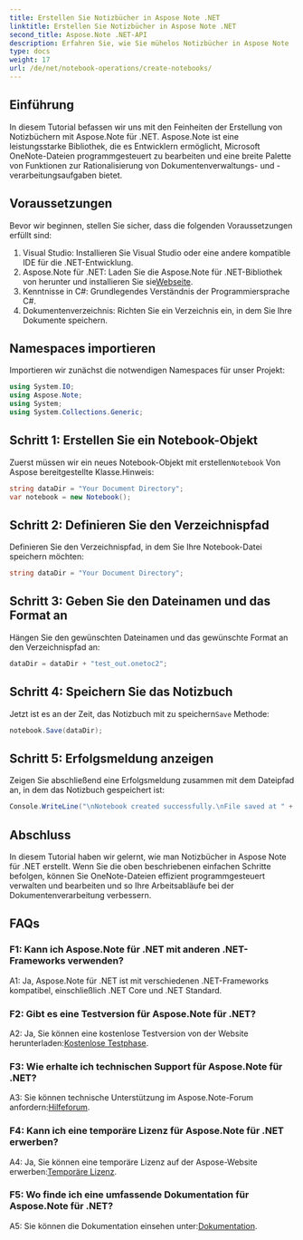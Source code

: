 ```yaml
---
title: Erstellen Sie Notizbücher in Aspose Note .NET
linktitle: Erstellen Sie Notizbücher in Aspose Note .NET
second_title: Aspose.Note .NET-API
description: Erfahren Sie, wie Sie mühelos Notizbücher in Aspose Note .NET erstellen. Steigern Sie jetzt Ihre Dokumentenverarbeitungs-Workflows.
type: docs
weight: 17
url: /de/net/notebook-operations/create-notebooks/
---
```

## Einführung

In diesem Tutorial befassen wir uns mit den Feinheiten der Erstellung von Notizbüchern mit Aspose.Note für .NET. Aspose.Note ist eine leistungsstarke Bibliothek, die es Entwicklern ermöglicht, Microsoft OneNote-Dateien programmgesteuert zu bearbeiten und eine breite Palette von Funktionen zur Rationalisierung von Dokumentenverwaltungs- und -verarbeitungsaufgaben bietet.

## Voraussetzungen

Bevor wir beginnen, stellen Sie sicher, dass die folgenden Voraussetzungen erfüllt sind:

1. Visual Studio: Installieren Sie Visual Studio oder eine andere kompatible IDE für die .NET-Entwicklung.
2.  Aspose.Note für .NET: Laden Sie die Aspose.Note für .NET-Bibliothek von herunter und installieren Sie sie[Webseite](https://releases.aspose.com/note/net/).
3. Kenntnisse in C#: Grundlegendes Verständnis der Programmiersprache C#.
4. Dokumentenverzeichnis: Richten Sie ein Verzeichnis ein, in dem Sie Ihre Dokumente speichern.

## Namespaces importieren

Importieren wir zunächst die notwendigen Namespaces für unser Projekt:

```csharp
using System.IO;
using Aspose.Note;
using System;
using System.Collections.Generic;
```

## Schritt 1: Erstellen Sie ein Notebook-Objekt

 Zuerst müssen wir ein neues Notebook-Objekt mit erstellen`Notebook` Von Aspose bereitgestellte Klasse.Hinweis:

```csharp
string dataDir = "Your Document Directory";
var notebook = new Notebook();
```

## Schritt 2: Definieren Sie den Verzeichnispfad

Definieren Sie den Verzeichnispfad, in dem Sie Ihre Notebook-Datei speichern möchten:

```csharp
string dataDir = "Your Document Directory";
```

## Schritt 3: Geben Sie den Dateinamen und das Format an

Hängen Sie den gewünschten Dateinamen und das gewünschte Format an den Verzeichnispfad an:

```csharp
dataDir = dataDir + "test_out.onetoc2";
```

## Schritt 4: Speichern Sie das Notizbuch

 Jetzt ist es an der Zeit, das Notizbuch mit zu speichern`Save` Methode:

```csharp
notebook.Save(dataDir);
```

## Schritt 5: Erfolgsmeldung anzeigen

Zeigen Sie abschließend eine Erfolgsmeldung zusammen mit dem Dateipfad an, in dem das Notizbuch gespeichert ist:

```csharp
Console.WriteLine("\nNotebook created successfully.\nFile saved at " + dataDir);
```

## Abschluss

In diesem Tutorial haben wir gelernt, wie man Notizbücher in Aspose Note für .NET erstellt. Wenn Sie die oben beschriebenen einfachen Schritte befolgen, können Sie OneNote-Dateien effizient programmgesteuert verwalten und bearbeiten und so Ihre Arbeitsabläufe bei der Dokumentenverarbeitung verbessern.

## FAQs

### F1: Kann ich Aspose.Note für .NET mit anderen .NET-Frameworks verwenden?

A1: Ja, Aspose.Note für .NET ist mit verschiedenen .NET-Frameworks kompatibel, einschließlich .NET Core und .NET Standard.

### F2: Gibt es eine Testversion für Aspose.Note für .NET?

 A2: Ja, Sie können eine kostenlose Testversion von der Website herunterladen:[Kostenlose Testphase](https://releases.aspose.com/).

### F3: Wie erhalte ich technischen Support für Aspose.Note für .NET?

 A3: Sie können technische Unterstützung im Aspose.Note-Forum anfordern:[Hilfeforum](https://forum.aspose.com/c/note/28).

### F4: Kann ich eine temporäre Lizenz für Aspose.Note für .NET erwerben?

 A4: Ja, Sie können eine temporäre Lizenz auf der Aspose-Website erwerben:[Temporäre Lizenz](https://purchase.aspose.com/temporary-license/).

### F5: Wo finde ich eine umfassende Dokumentation für Aspose.Note für .NET?

 A5: Sie können die Dokumentation einsehen unter:[Dokumentation](https://reference.aspose.com/note/net/).


